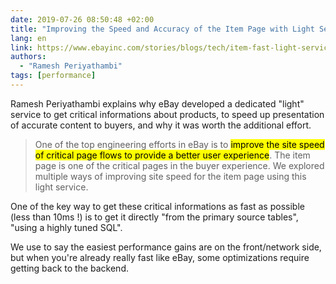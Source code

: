 ```yaml
---
date: 2019-07-26 08:50:48 +02:00
title: "Improving the Speed and Accuracy of the Item Page with Light Service"
lang: en
link: https://www.ebayinc.com/stories/blogs/tech/item-fast-light-service/
authors:
  - "Ramesh Periyathambi"
tags: [performance]
---
```


Ramesh Periyathambi explains why eBay developed a dedicated "light" service to get critical informations about products, to speed up presentation of accurate content to buyers, and why it was worth the additional effort.

> One of the top engineering efforts in eBay is to <mark>improve the site speed of critical page flows to provide a better user experience</mark>. The item page is one of the critical pages in the buyer experience. We explored multiple ways of improving site speed for the item page using this light service.

One of the key way to get these critical informations as fast as possible (less than 10ms !) is to get it directly "from the primary source tables", "using a highly tuned SQL".

We use to say the easiest performance gains are on the front/network side, but when you're already really fast like eBay, some optimizations require getting back to the backend.
